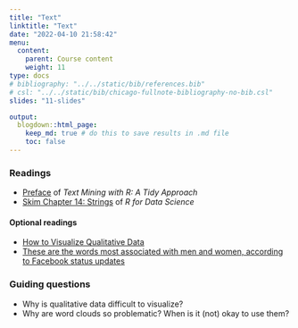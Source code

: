 ```yaml
---
title: "Text"
linktitle: "Text"
date: "2022-04-10 21:58:42"
menu:
  content:
    parent: Course content
    weight: 11
type: docs
# bibliography: "../../static/bib/references.bib"
# csl: "../../static/bib/chicago-fullnote-bibliography-no-bib.csl"
slides: "11-slides"

output:
  blogdown::html_page:
    keep_md: true # do this to save results in .md file
    toc: false
---
```


### Readings
- <i class="fas fa-book"></i> [Preface](https://www.tidytextmining.com/preface.html) of *Text Mining with R: A Tidy Approach*
- <i class="fas fa-book"></i> [Skim Chapter 14: Strings](https://r4ds.had.co.nz/strings.html) of *R for Data Science*


#### Optional readings
- <i class="fas fa-external-link-square-alt"></i> [How to Visualize Qualitative Data](http://annkemery.com/qual-dataviz/)
- <i class="fas fa-external-link-square-alt"></i> [These are the words most associated with men and women, according to Facebook status updates](https://www.washingtonpost.com/news/the-intersect/wp/2016/05/28/these-are-the-words-most-associated-with-men-and-women-according-to-facebook-status-updates/)


### Guiding questions
- Why is qualitative data difficult to visualize?
- Why are word clouds so problematic? When is it (not) okay to use them? 


<!-- ### Slides -->

<!-- The slides for today's lesson are available online as an HTML file. Use the buttons below to open the slides either as an interactive website or as a static PDF (for printing or storing for later). -->

<!-- {{< blogdown/slide-buttons >}} -->

<!-- **Fun fact**: If you type <kbd>?</kbd> (or <kbd>shift</kbd> + <kbd>/</kbd>) while going through the slides, you can see a list of special slide-specific commands. -->

